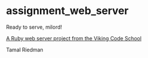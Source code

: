 # assignment_web_server
Ready to serve, milord!

[A Ruby web server project from the Viking Code School](http://www.vikingcodeschool.com)

Tamal Riedman